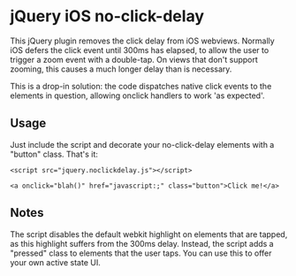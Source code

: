 jQuery iOS no-click-delay
=========================

This jQuery plugin removes the click delay from iOS webviews. Normally iOS defers the click event until 300ms has
elapsed, to allow the user to trigger a zoom event with a double-tap. On views that don't support zooming, this
causes a much longer delay than is necessary.

This is a drop-in solution: the code dispatches native click events to the elements in question, allowing onclick
handlers to work 'as expected'.

Usage
-----

Just include the script and decorate your no-click-delay elements with a "button" class. That's it:

    <script src="jquery.noclickdelay.js"></script>

    <a onclick="blah()" href="javascript:;" class="button">Click me!</a>

Notes
-----

The script disables the default webkit highlight on elements that are tapped, as this highlight suffers from the
300ms delay. Instead, the script adds a "pressed" class to elements that the user taps. You can use this to offer your own active
state UI.
